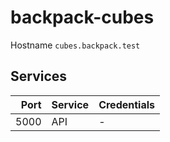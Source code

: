 # backpack-cubes

Hostname `cubes.backpack.test`

## Services

| Port | Service | Credentials
| ---: | :------ | :----------
| 5000 | API | -
